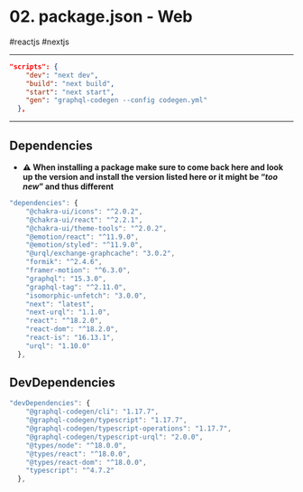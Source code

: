 # 02\. package.json - Web

#reactjs #nextjs  

* * *

  

```json
"scripts": {
    "dev": "next dev",
    "build": "next build",
    "start": "next start",
    "gen": "graphql-codegen --config codegen.yml"
  },
```

  

* * *

## Dependencies

- **⚠ When installing a package make sure to come back here and look up the version and install the version listed here or it might be “_too new_” and thus different** 

  

```javascript
"dependencies": {
    "@chakra-ui/icons": "^2.0.2",
    "@chakra-ui/react": "^2.2.1",
    "@chakra-ui/theme-tools": "^2.0.2",
    "@emotion/react": "^11.9.0",
    "@emotion/styled": "^11.9.0",
    "@urql/exchange-graphcache": "3.0.2",
    "formik": "^2.4.6",
    "framer-motion": "^6.3.0",
    "graphql": "15.3.0",
    "graphql-tag": "^2.11.0",
    "isomorphic-unfetch": "3.0.0",
    "next": "latest",
    "next-urql": "1.1.0",
    "react": "^18.2.0",
    "react-dom": "^18.2.0",
    "react-is": "16.13.1",
    "urql": "1.10.0"
  },
```

  

## DevDependencies

```javascript
"devDependencies": {
    "@graphql-codegen/cli": "1.17.7",
    "@graphql-codegen/typescript": "1.17.7",
    "@graphql-codegen/typescript-operations": "1.17.7",
    "@graphql-codegen/typescript-urql": "2.0.0",
    "@types/node": "^18.0.0",
    "@types/react": "^18.0.0",
    "@types/react-dom": "^18.0.0",
    "typescript": "^4.7.2"
  },
```